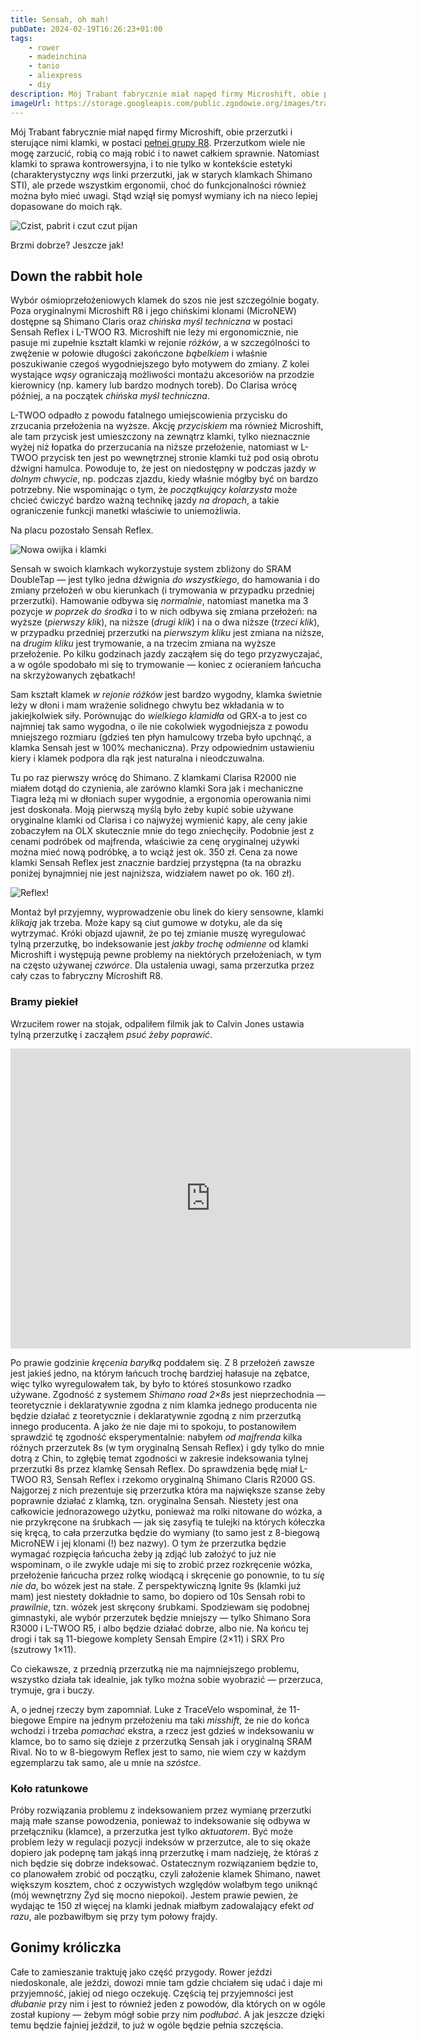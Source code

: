 ```yaml
---
title: Sensah, oh mah!
pubDate: 2024-02-19T16:26:23+01:00
tags:
    - rower
    - madeinchina
    - tanio
    - aliexpress
    - diy
description: Mój Trabant fabrycznie miał napęd firmy Microshift, obie przerzutki i sterujące nimi klamki, w postaci [pełnej grupy R8](https://www.microshift.com/products/groups/r8/). Przerzutkom wiele nie mogę zarzucić, robią co mają robić i to nawet całkiem sprawnie. Natomiast klamki to sprawa kontrowersyjna, i to nie tylko w kontekście estetyki (charakterystyczny _wąs_ linki przerzutki, jak w starych klamkach Shimano STI), ale przede wszystkim ergonomii, choć do funkcjonalności również można było mieć uwagi. Stąd wziął się pomysł wymiany ich na nieco lepiej dopasowane do moich rąk.
imageUrl: https://storage.googleapis.com/public.zgodowie.org/images/trabant-na-myjce-2024-02.jpg
---
```


Mój Trabant fabrycznie miał napęd firmy Microshift, obie przerzutki i sterujące nimi klamki, w postaci [pełnej grupy R8](https://www.microshift.com/products/groups/r8/). Przerzutkom wiele nie mogę zarzucić, robią co mają robić i to nawet całkiem sprawnie. Natomiast klamki to sprawa kontrowersyjna, i to nie tylko w kontekście estetyki (charakterystyczny _wąs_ linki przerzutki, jak w starych klamkach Shimano STI), ale przede wszystkim ergonomii, choć do funkcjonalności również można było mieć uwagi. Stąd wziął się pomysł wymiany ich na nieco lepiej dopasowane do moich rąk.

![Czist, pabrit i czut czut pijan](https://storage.googleapis.com/public.zgodowie.org/images/trabant-na-myjce-2024-02.jpg)

Brzmi dobrze? Jeszcze jak!

## Down the rabbit hole

Wybór ośmioprzełożeniowych klamek do szos nie jest szczególnie bogaty. Poza oryginalnymi Microshift R8 i jego chińskimi klonami (MicroNEW) dostępne są Shimano Claris oraz _chińska myśl techniczna_ w postaci Sensah Reflex i L-TWOO R3. Microshift nie leży mi ergonomicznie, nie pasuje mi zupełnie kształt klamki w rejonie _różków_, a w szczególności to zwężenie w połowie długości zakończone _bąbelkiem_ i właśnie poszukiwanie czegoś wygodniejszego było motywem do zmiany. Z kolei wystające _wąsy_ ograniczają możliwości montażu akcesoriów na przodzie kierownicy (np. kamery lub bardzo modnych toreb). Do Clarisa wrócę później, a na początek _chińska myśl techniczna_.

L-TWOO odpadło z powodu fatalnego umiejscowienia przycisku do zrzucania przełożenia na wyższe. Akcję _przyciskiem_ ma również Microshift, ale tam przycisk jest umieszczony na zewnątrz klamki, tylko nieznacznie wyżej niż łopatka do przerzucania na niższe przełożenie, natomiast w L-TWOO przycisk ten jest po wewnętrznej stronie klamki tuż pod osią obrotu dźwigni hamulca. Powoduje to, że jest on niedostępny w podczas jazdy _w dolnym chwycie_, np. podczas zjazdu, kiedy właśnie mógłby być on bardzo potrzebny. Nie wspominając o tym, że _początkujący kolarzysta_ może chcieć ćwiczyć bardzo ważną technikę jazdy _na dropach_, a takie ograniczenie funkcji manetki właściwie to uniemożliwia.

Na placu pozostało Sensah Reflex.

![Nowa owijka i klamki](https://storage.googleapis.com/public.zgodowie.org/images/nowa-owijka-2024-02.jpg)

Sensah w swoich klamkach wykorzystuje system zbliżony do SRAM DoubleTap &mdash; jest tylko jedna dźwignia _do wszystkiego_, do hamowania i do zmiany przełożeń w obu kierunkach (i trymowania w przypadku przedniej przerzutki). Hamowanie odbywa się _normalnie_, natomiast manetka ma 3 pozycje _w poprzek do środka_ i to w nich odbywa się zmiana przełożeń: na wyższe (_pierwszy klik_), na niższe (_drugi klik_) i na o dwa niższe (_trzeci klik_), w przypadku przedniej przerzutki na _pierwszym kliku_ jest zmiana na niższe, na _drugim kliku_ jest trymowanie, a na trzecim zmiana na wyższe przełożenie. Po kilku godzinach jazdy zacząłem się do tego przyzwyczajać, a w ogóle spodobało mi się to trymowanie &mdash; koniec z ocieraniem łańcucha na skrzyżowanych zębatkach!

Sam kształt klamek _w rejonie różków_ jest bardzo wygodny, klamka świetnie leży w dłoni i mam wrażenie solidnego chwytu bez wkładania w to jakiejkolwiek siły. Porównując do _wielkiego klamidła_ od GRX-a to jest co najmniej tak samo wygodna, o ile nie cokolwiek wygodniejsza z powodu mniejszego rozmiaru (gdzieś ten płyn hamulcowy trzeba było upchnąć, a klamka Sensah jest w 100% mechaniczna). Przy odpowiednim ustawieniu kiery i klamek podpora dla rąk jest naturalna i nieodczuwalna.

Tu po raz pierwszy wrócę do Shimano. Z klamkami Clarisa R2000 nie miałem dotąd do czynienia, ale zarówno klamki Sora jak i mechaniczne Tiagra leżą mi w dłoniach super wygodnie, a ergonomia operowania nimi jest doskonała. Moją pierwszą myślą było żeby kupić sobie używane oryginalne klamki od Clarisa i co najwyżej wymienić kapy, ale ceny jakie zobaczyłem na OLX skutecznie mnie do tego zniechęciły. Podobnie jest z cenami podróbek od majfrenda, właściwie za cenę oryginalnej używki można mieć nową podróbkę, a to wciąż jest ok. 350 zł. Cena za nowe klamki Sensah Reflex jest znacznie bardziej przystępna (ta na obrazku poniżej bynajmniej nie jest najniższa, widziałem nawet po ok. 160 zł).

![Reflex!](https://storage.googleapis.com/public.zgodowie.org/images/sensah-reflex-shifters.png)

Montaż był przyjemny, wyprowadzenie obu linek do kiery sensowne, klamki _klikają_ jak trzeba. Może kapy są ciut gumowe w dotyku, ale da się wytrzymać. Króki objazd ujawnił, że po tej zmianie muszę wyregulować tylną przerzutkę, bo indeksowanie jest _jakby trochę odmienne_ od klamki Microshift i występują pewne problemy na niektórych przełożeniach, w tym na często używanej _czwórce_. Dla ustalenia uwagi, sama przerzutka przez cały czas to fabryczny Microshift R8.

### Bramy piekieł

Wrzuciłem rower na stojak, odpaliłem filmik jak to Calvin Jones ustawia tylną przerzutkę i zacząłem _psuć żeby poprawić_.

<div class="center"><iframe width="640" height="480" src="https://www.youtube-nocookie.com/embed/UkZxPIZ1ngY?si=Eq1hd9L3vYk4RLCt" title="YouTube video player" frameborder="0" allow="accelerometer; autoplay; clipboard-write; encrypted-media; gyroscope; picture-in-picture; web-share" allowfullscreen></iframe></div>

Po prawie godzinie _kręcenia baryłką_ poddałem się. Z 8 przełożeń zawsze jest jakieś jedno, na którym łańcuch trochę bardziej hałasuje na zębatce, więc tylko wyregulowałem tak, by było to któreś stosunkowo rzadko używane. Zgodność z systemem _Shimano road 2&times;8s_ jest nieprzechodnia &mdash; teoretycznie i deklaratywnie zgodna z nim klamka jednego producenta nie będzie działać z teoretycznie i deklaratywnie zgodną z nim przerzutką innego producenta. A jako że nie daje mi to spokoju, to postanowiłem sprawdzić tę zgodność eksperymentalnie: nabyłem _od majfrenda_ kilka różnych przerzutek 8s (w tym oryginalną Sensah Reflex) i gdy tylko do mnie dotrą z Chin, to zgłębię temat zgodności w zakresie indeksowania tylnej przerzutki 8s przez klamkę Sensah Reflex. Do sprawdzenia będę miał L-TWOO R3, Sensah Reflex i rzekomo oryginalną Shimano Claris R2000 GS. Najgorzej z nich prezentuje się przerzutka która ma największe szanse żeby poprawnie działać z klamką, tzn. oryginalna Sensah. Niestety jest ona całkowicie jednorazowego użytku, ponieważ ma rolki nitowane do wózka, a nie przykręcone na śrubkach &mdash; jak się zasyfią te tulejki na których kółeczka się kręcą, to cała przerzutka będzie do wymiany (to samo jest z 8-biegową MicroNEW i jej klonami (!) bez nazwy). O tym że przerzutka będzie wymagać rozpięcia łańcucha żeby ją zdjąć lub założyć to już nie wspominam, o ile zwykle udaje mi się to zrobić przez rozkręcenie wózka, przełożenie łańcucha przez rolkę wiodącą i skręcenie go ponownie, to tu _się nie da_, bo wózek jest na stałe. Z perspektywiczną Ignite 9s (klamki już mam) jest niestety dokładnie to samo, bo dopiero od 10s Sensah robi to _prawilnie_, tzn. wózek jest skręcony śrubkami. Spodziewam się podobnej gimnastyki, ale wybór przerzutek będzie mniejszy &mdash; tylko Shimano Sora R3000 i L-TWOO R5, i albo będzie działać dobrze, albo nie. Na końcu tej drogi i tak są 11-biegowe komplety Sensah Empire (2&times;11) i SRX Pro (szutrowy 1&times;11).

Co ciekawsze, z przednią przerzutką nie ma najmniejszego problemu, wszystko działa tak idealnie, jak tylko można sobie wyobrazić &mdash; przerzuca, trymuje, gra i buczy.

A, o jednej rzeczy bym zapomniał. Luke z TraceVelo wspominał, że 11-biegowe Empire na jednym przełożeniu ma taki _misshift_, że nie do końca wchodzi i trzeba _pomachać_ ekstra, a rzecz jest gdzieś w indeksowaniu w klamce, bo to samo się dzieje z przerzutką Sensah jak i oryginalną SRAM Rival. No to w 8-biegowym Reflex jest to samo, nie wiem czy w każdym egzemplarzu tak samo, ale u mnie na _szóstce_.

### Koło ratunkowe

Próby rozwiązania problemu z indeksowaniem przez wymianę przerzutki mają małe szanse powodzenia, ponieważ to indeksowanie się odbywa w przełączniku (klamce), a przerzutka jest tylko _aktuatorem_. Być może problem leży w regulacji pozycji indeksów w przerzutce, ale to się okaże dopiero jak podepnę tam jakąś inną przerzutkę i mam nadzieję, że któraś z nich będzie się dobrze indeksować. Ostatecznym rozwiązaniem będzie to, co planowałem zrobić od początku, czyli założenie klamek Shimano, nawet większym kosztem, choć z oczywistych względów wolałbym tego uniknąć (mój wewnętrzny Żyd się mocno niepokoi). Jestem prawie pewien, że wydając te 150 zł więcej na klamki jednak miałbym zadowalający efekt _od razu_, ale pozbawiłbym się przy tym połowy frajdy.

## Gonimy króliczka

Całe to zamieszanie traktuję jako część przygody. Rower jeździ niedoskonale, ale jeździ, dowozi mnie tam gdzie chciałem się udać i daje mi przyjemność, jakiej od niego oczekuję. Częścią tej przyjemności jest _dłubanie_ przy nim i jest to również jeden z powodów, dla których on w ogóle został kupiony &mdash; żebym mógł sobie przy nim _podłubać_. A jak jeszcze dzięki temu będzie fajniej jeździł, to już w ogóle będzie pełnia szczęścia.

